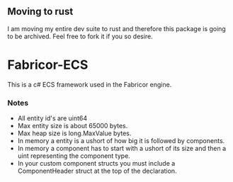 ## Moving to rust
I am moving my entire dev suite to rust and therefore this package is going to be archived. Feel free to fork it if you so desire.


# Fabricor-ECS
This is a c# ECS framework used in the Fabricor engine.



### Notes

* All entity id's are uint64
* Max entity size is about 65000 bytes.
* Max heap size is long.MaxValue bytes.
* In memory a entity is a ushort of how big it is followed by components.
* In memory a component has to start with a ushort of its size and then a uint representing the component type.
* In your custom component structs you must include a ComponentHeader struct at the top of the declaration.
